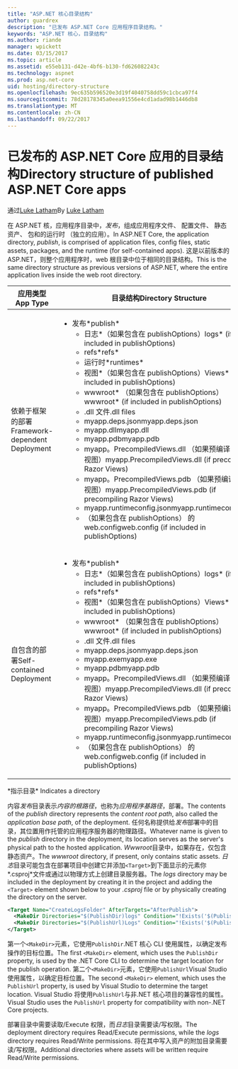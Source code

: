 ```yaml
---
title: "ASP.NET 核心目录结构"
author: guardrex
description: "已发布 ASP.NET Core 应用程序目录结构。"
keywords: "ASP.NET 核心，目录结构"
ms.author: riande
manager: wpickett
ms.date: 03/15/2017
ms.topic: article
ms.assetid: e55eb131-d42e-4bf6-b130-fd626082243c
ms.technology: aspnet
ms.prod: asp.net-core
uid: hosting/directory-structure
ms.openlocfilehash: 9ec635b596520e3d19f4040758dd59c1cbca97f4
ms.sourcegitcommit: 78d28178345a0eea91556e4cd1adad98b1446db8
ms.translationtype: MT
ms.contentlocale: zh-CN
ms.lasthandoff: 09/22/2017
---
```

# <a name="directory-structure-of-published-aspnet-core-apps"></a><span data-ttu-id="cc8a1-104">已发布的 ASP.NET Core 应用的目录结构</span><span class="sxs-lookup"><span data-stu-id="cc8a1-104">Directory structure of published ASP.NET Core apps</span></span>

<span data-ttu-id="cc8a1-105">通过[Luke Latham](https://github.com/GuardRex)</span><span class="sxs-lookup"><span data-stu-id="cc8a1-105">By [Luke Latham](https://github.com/GuardRex)</span></span>

<span data-ttu-id="cc8a1-106">在 ASP.NET 核，应用程序目录中，*发布*，组成应用程序文件、 配置文件、 静态资产、 包和的运行时 （独立的应用）。</span><span class="sxs-lookup"><span data-stu-id="cc8a1-106">In ASP.NET Core, the application directory, *publish*, is comprised of application files, config files, static assets, packages, and the runtime (for self-contained apps).</span></span> <span data-ttu-id="cc8a1-107">这是以前版本的 ASP.NET，则整个应用程序时，web 根目录中位于相同的目录结构。</span><span class="sxs-lookup"><span data-stu-id="cc8a1-107">This is the same directory structure as previous versions of ASP.NET, where the entire application lives inside the web root directory.</span></span>

| <span data-ttu-id="cc8a1-108">应用类型</span><span class="sxs-lookup"><span data-stu-id="cc8a1-108">App Type</span></span> | <span data-ttu-id="cc8a1-109">目录结构</span><span class="sxs-lookup"><span data-stu-id="cc8a1-109">Directory Structure</span></span> |
| --- | --- |
| <span data-ttu-id="cc8a1-110">依赖于框架的部署</span><span class="sxs-lookup"><span data-stu-id="cc8a1-110">Framework-dependent Deployment</span></span> | <ul><li><span data-ttu-id="cc8a1-111">发布\*</span><span class="sxs-lookup"><span data-stu-id="cc8a1-111">publish\*</span></span><ul><li><span data-ttu-id="cc8a1-112">日志\*（如果包含在 publishOptions）</span><span class="sxs-lookup"><span data-stu-id="cc8a1-112">logs\* (if included in publishOptions)</span></span></li><li><span data-ttu-id="cc8a1-113">refs\*</span><span class="sxs-lookup"><span data-stu-id="cc8a1-113">refs\*</span></span></li><li><span data-ttu-id="cc8a1-114">运行时\*</span><span class="sxs-lookup"><span data-stu-id="cc8a1-114">runtimes\*</span></span></li><li><span data-ttu-id="cc8a1-115">视图\*（如果包含在 publishOptions）</span><span class="sxs-lookup"><span data-stu-id="cc8a1-115">Views\* (if included in publishOptions)</span></span></li><li><span data-ttu-id="cc8a1-116">wwwroot\* （如果包含在 publishOptions）</span><span class="sxs-lookup"><span data-stu-id="cc8a1-116">wwwroot\* (if included in publishOptions)</span></span></li><li><span data-ttu-id="cc8a1-117">.dll 文件</span><span class="sxs-lookup"><span data-stu-id="cc8a1-117">.dll files</span></span></li><li><span data-ttu-id="cc8a1-118">myapp.deps.json</span><span class="sxs-lookup"><span data-stu-id="cc8a1-118">myapp.deps.json</span></span></li><li><span data-ttu-id="cc8a1-119">myapp.dll</span><span class="sxs-lookup"><span data-stu-id="cc8a1-119">myapp.dll</span></span></li><li><span data-ttu-id="cc8a1-120">myapp.pdb</span><span class="sxs-lookup"><span data-stu-id="cc8a1-120">myapp.pdb</span></span></li><li><span data-ttu-id="cc8a1-121">myapp。PrecompiledViews.dll （如果预编译 Razor 视图）</span><span class="sxs-lookup"><span data-stu-id="cc8a1-121">myapp.PrecompiledViews.dll (if precompiling Razor Views)</span></span></li><li><span data-ttu-id="cc8a1-122">myapp。PrecompiledViews.pdb （如果预编译 Razor 视图）</span><span class="sxs-lookup"><span data-stu-id="cc8a1-122">myapp.PrecompiledViews.pdb (if precompiling Razor Views)</span></span></li><li><span data-ttu-id="cc8a1-123">myapp.runtimeconfig.json</span><span class="sxs-lookup"><span data-stu-id="cc8a1-123">myapp.runtimeconfig.json</span></span></li><li><span data-ttu-id="cc8a1-124">（如果包含在 publishOptions） 的 web.config</span><span class="sxs-lookup"><span data-stu-id="cc8a1-124">web.config (if included in publishOptions)</span></span></li></ul></li></ul> |
| <span data-ttu-id="cc8a1-125">自包含的部署</span><span class="sxs-lookup"><span data-stu-id="cc8a1-125">Self-contained Deployment</span></span> | <ul><li><span data-ttu-id="cc8a1-126">发布\*</span><span class="sxs-lookup"><span data-stu-id="cc8a1-126">publish\*</span></span><ul><li><span data-ttu-id="cc8a1-127">日志\*（如果包含在 publishOptions）</span><span class="sxs-lookup"><span data-stu-id="cc8a1-127">logs\* (if included in publishOptions)</span></span></li><li><span data-ttu-id="cc8a1-128">refs\*</span><span class="sxs-lookup"><span data-stu-id="cc8a1-128">refs\*</span></span></li><li><span data-ttu-id="cc8a1-129">视图\*（如果包含在 publishOptions）</span><span class="sxs-lookup"><span data-stu-id="cc8a1-129">Views\* (if included in publishOptions)</span></span></li><li><span data-ttu-id="cc8a1-130">wwwroot\* （如果包含在 publishOptions）</span><span class="sxs-lookup"><span data-stu-id="cc8a1-130">wwwroot\* (if included in publishOptions)</span></span></li><li><span data-ttu-id="cc8a1-131">.dll 文件</span><span class="sxs-lookup"><span data-stu-id="cc8a1-131">.dll files</span></span></li><li><span data-ttu-id="cc8a1-132">myapp.deps.json</span><span class="sxs-lookup"><span data-stu-id="cc8a1-132">myapp.deps.json</span></span></li><li><span data-ttu-id="cc8a1-133">myapp.exe</span><span class="sxs-lookup"><span data-stu-id="cc8a1-133">myapp.exe</span></span></li><li><span data-ttu-id="cc8a1-134">myapp.pdb</span><span class="sxs-lookup"><span data-stu-id="cc8a1-134">myapp.pdb</span></span></li><li><span data-ttu-id="cc8a1-135">myapp。PrecompiledViews.dll （如果预编译 Razor 视图）</span><span class="sxs-lookup"><span data-stu-id="cc8a1-135">myapp.PrecompiledViews.dll (if precompiling Razor Views)</span></span></li><li><span data-ttu-id="cc8a1-136">myapp。PrecompiledViews.pdb （如果预编译 Razor 视图）</span><span class="sxs-lookup"><span data-stu-id="cc8a1-136">myapp.PrecompiledViews.pdb (if precompiling Razor Views)</span></span></li><li><span data-ttu-id="cc8a1-137">myapp.runtimeconfig.json</span><span class="sxs-lookup"><span data-stu-id="cc8a1-137">myapp.runtimeconfig.json</span></span></li><li><span data-ttu-id="cc8a1-138">（如果包含在 publishOptions） 的 web.config</span><span class="sxs-lookup"><span data-stu-id="cc8a1-138">web.config (if included in publishOptions)</span></span></li></ul></li></ul> |
<span data-ttu-id="cc8a1-139">\*指示目录</span><span class="sxs-lookup"><span data-stu-id="cc8a1-139">\* Indicates a directory</span></span>

<span data-ttu-id="cc8a1-140">内容*发布*目录表示*内容的根路径*，也称为*应用程序基路径*，部署。</span><span class="sxs-lookup"><span data-stu-id="cc8a1-140">The contents of the *publish* directory represents the *content root path*, also called the *application base path*, of the deployment.</span></span> <span data-ttu-id="cc8a1-141">任何名称提供给*发布*部署中的目录，其位置用作托管的应用程序服务器的物理路径。</span><span class="sxs-lookup"><span data-stu-id="cc8a1-141">Whatever name is given to the *publish* directory in the deployment, its location serves as the server's physical path to the hosted application.</span></span> <span data-ttu-id="cc8a1-142">*Wwwroot*目录中，如果存在，仅包含静态资产。</span><span class="sxs-lookup"><span data-stu-id="cc8a1-142">The *wwwroot* directory, if present, only contains static assets.</span></span> <span data-ttu-id="cc8a1-143">*日志*目录可能包含在部署项目中创建它并添加`<Target>`到下面显示的元素你*.csproj*文件或通过以物理方式上创建目录服务器。</span><span class="sxs-lookup"><span data-stu-id="cc8a1-143">The *logs* directory may be included in the deployment by creating it in the project and adding the `<Target>` element shown below to your *.csproj* file or by physically creating the directory on the server.</span></span>

```xml
<Target Name="CreateLogsFolder" AfterTargets="AfterPublish">
  <MakeDir Directories="$(PublishDir)logs" Condition="!Exists('$(PublishDir)logs')" />
  <MakeDir Directories="$(PublishUrl)Logs" Condition="!Exists('$(PublishUrl)Logs')" />
</Target>
```

<span data-ttu-id="cc8a1-144">第一个`<MakeDir>`元素，它使用`PublishDir`.NET 核心 CLI 使用属性，以确定发布操作的目标位置。</span><span class="sxs-lookup"><span data-stu-id="cc8a1-144">The first `<MakeDir>` element, which uses the `PublishDir` property, is used by the .NET Core CLI to determine the target location for the publish operation.</span></span> <span data-ttu-id="cc8a1-145">第二个`<MakeDir>`元素，它使用`PublishUrl`Visual Studio 使用属性，以确定目标位置。</span><span class="sxs-lookup"><span data-stu-id="cc8a1-145">The second `<MakeDir>` element, which uses the `PublishUrl` property, is used by Visual Studio to determine the target location.</span></span> <span data-ttu-id="cc8a1-146">Visual Studio 将使用`PublishUrl`与非.NET 核心项目的兼容性的属性。</span><span class="sxs-lookup"><span data-stu-id="cc8a1-146">Visual Studio uses the `PublishUrl` property for compatibility with non-.NET Core projects.</span></span>

<span data-ttu-id="cc8a1-147">部署目录中需要读取/Execute 权限，而*日志*目录需要读/写权限。</span><span class="sxs-lookup"><span data-stu-id="cc8a1-147">The deployment directory requires Read/Execute permissions, while the *logs* directory requires Read/Write permissions.</span></span> <span data-ttu-id="cc8a1-148">将在其中写入资产的附加目录需要读/写权限。</span><span class="sxs-lookup"><span data-stu-id="cc8a1-148">Additional directories where assets will be written require Read/Write permissions.</span></span>

